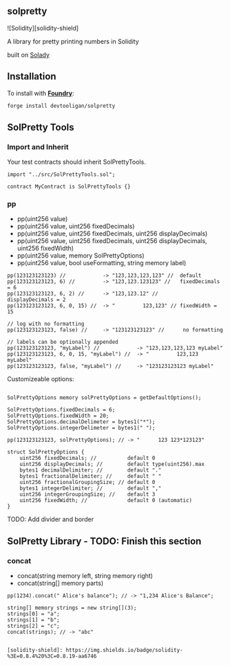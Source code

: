 ## solpretty
![Solidity][solidity-shield]

A library for pretty printing numbers in Solidity

built on [Solady](https://github.com/Vectorized/solady)

## Installation
To install with [**Foundry**](https://github.com/gakonst/foundry):

```sh
forge install devtooligan/solpretty
```

## SolPretty Tools

### Import and Inherit

Your test contracts should inherit SolPrettyTools.

```solidity
import "../src/SolPrettyTools.sol";

contract MyContract is SolPrettyTools {}

```

### pp
 - pp(uint256 value)
 - pp(uint256 value, uint256 fixedDecimals)
 - pp(uint256 value, uint256 fixedDecimals, uint256 displayDecimals)
 - pp(uint256 value, uint256 fixedDecimals, uint256 displayDecimals, uint256 fixedWidth)
 - pp(uint256 value, memory SolPrettyOptions)
 - pp(uint256 value, bool useFormatting, string memory label)


```solidity
pp(123123123123) //            -> "123,123,123,123" //  default
pp(123123123123, 6) //         -> "123,123.123123" //   fixedDecimals = 6
pp(123123123123, 6, 2) //      -> "123,123.12" //       displayDecimals = 2
pp(123123123123, 6, 0, 15) //  -> "         123,123" // fixedWidth = 15

// log with no formatting
pp(123123123123, false) //     -> "123123123123" //      no formatting

// labels can be optionally appended
pp(123123123123, "myLabel") //            -> "123,123,123,123 myLabel"
pp(123123123123, 6, 0, 15, "myLabel") //  -> "         123,123 myLabel"
pp(123123123123, false, "myLabel") //     -> "123123123123 myLabel"

```

Customizeable options:

```solidity

SolPrettyOptions memory solPrettyOptions = getDefaultOptions();

SolPrettyOptions.fixedDecimals = 6;
SolPrettyOptions.fixedWidth = 20;
SolPrettyOptions.decimalDelimeter = bytes1("*");
SolPrettyOptions.integerDelimeter = bytes1(" ");

pp(123123123123, solPrettyOptions); // -> "      123 123*123123"

struct SolPrettyOptions {
    uint256 fixedDecimals; //          default 0
    uint256 displayDecimals; //        default type(uint256).max
    bytes1 decimalDelimiter; //        default "."
    bytes1 fractionalDelimiter; //     default " "
    uint256 fractionalGroupingSize; // default 0
    bytes1 integerDelimiter; //        default ","
    uint256 integerGroupingSize; //    default 3
    uint256 fixedWidth; //             default 0 (automatic)
}

```
TODO: Add divider and border


## SolPretty Library - TODO: Finish this section

### concat
 - concat(string memory left, string memory right)
 - concat(string[] memory parts)

```solidity
pp(1234).concat(" Alice's balance"); // -> "1,234 Alice's Balance";

string[] memory strings = new string[](3);
strings[0] = "a";
strings[1] = "b";
strings[2] = "c";
concat(strings); // -> "abc"


[solidity-shield]: https://img.shields.io/badge/solidity-%3E=0.8.4%20%3C=0.8.19-aa6746
